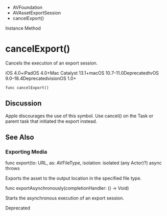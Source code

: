 

- AVFoundation
- AVAssetExportSession
-  cancelExport() 

Instance Method

# cancelExport()

Cancels the execution of an export session.

iOS 4.0+iPadOS 4.0+Mac Catalyst 13.1+macOS 10.7–11.0DeprecatedtvOS 9.0–18.4DeprecatedvisionOS 1.0+

``` source
func cancelExport()
```

## Discussion

Apple discourages the use of this symbol. Use cancel() on the Task or parent task that initiated the export instead.

## See Also

### Exporting Media

func export(to: URL, as: AVFileType, isolation: isolated (any Actor)?) async throws

Exports the asset to the output location in the specified file type.

func exportAsynchronously(completionHandler: () -> Void)

Starts the asynchronous execution of an export session.

Deprecated

